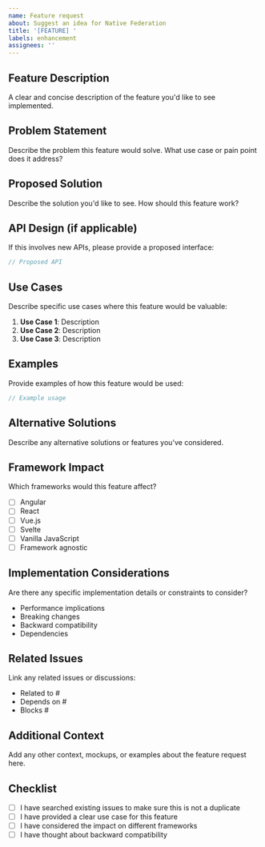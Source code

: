 ```yaml
---
name: Feature request
about: Suggest an idea for Native Federation
title: '[FEATURE] '
labels: enhancement
assignees: ''
---
```


## Feature Description

A clear and concise description of the feature you'd like to see implemented.

## Problem Statement

Describe the problem this feature would solve. What use case or pain point does it address?

## Proposed Solution

Describe the solution you'd like to see. How should this feature work?

## API Design (if applicable)

If this involves new APIs, please provide a proposed interface:

```typescript
// Proposed API
```

## Use Cases

Describe specific use cases where this feature would be valuable:

1. **Use Case 1**: Description
2. **Use Case 2**: Description
3. **Use Case 3**: Description

## Examples

Provide examples of how this feature would be used:

```typescript
// Example usage
```

## Alternative Solutions

Describe any alternative solutions or features you've considered.

## Framework Impact

Which frameworks would this feature affect?

- [ ] Angular
- [ ] React
- [ ] Vue.js
- [ ] Svelte
- [ ] Vanilla JavaScript
- [ ] Framework agnostic

## Implementation Considerations

Are there any specific implementation details or constraints to consider?

- Performance implications
- Breaking changes
- Backward compatibility
- Dependencies

## Related Issues

Link any related issues or discussions:

- Related to #
- Depends on #
- Blocks #

## Additional Context

Add any other context, mockups, or examples about the feature request here.

## Checklist

- [ ] I have searched existing issues to make sure this is not a duplicate
- [ ] I have provided a clear use case for this feature
- [ ] I have considered the impact on different frameworks
- [ ] I have thought about backward compatibility
